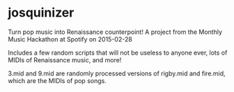 # josquinizer
Turn pop music into Renaissance counterpoint!  A project from the Monthly Music Hackathon at Spotify on 2015-02-28

Includes a few random scripts that will not be useless to anyone ever, lots of MIDIs of Renaissance music, and more!

3.mid and 9.mid are randomly processed versions of rigby.mid and fire.mid, which are the MIDIs of pop songs.
